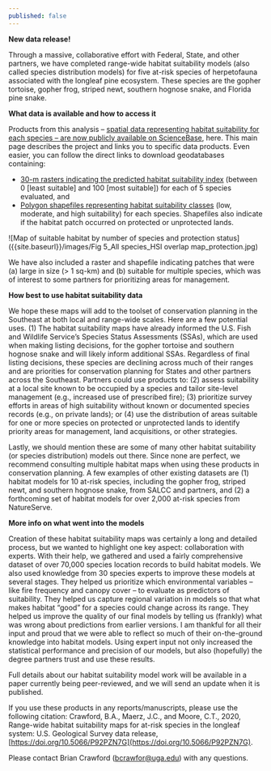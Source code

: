 ```yaml
---
published: false
---
```

**New data release!**

Through a massive, collaborative effort with Federal, State, and other partners, we have completed range-wide habitat suitability models (also called species distribution models) for five at-risk species of herpetofauna associated with the longleaf pine ecosystem. These species are the gopher tortoise, gopher frog, striped newt, southern hognose snake, and Florida pine snake.

**What data is available and how to access it**

Products from this analysis – [spatial data representing habitat suitability for each species – are now publicly available on ScienceBase](https://www.sciencebase.gov/catalog/item/5d0d2d45e4b0941bde52a20d), here. This main page describes the project and links you to specific data products. Even easier, you can follow the direct links to download geodatabases containing:
- [30-m rasters indicating the predicted habitat suitability index](https://www.sciencebase.gov/catalog/item/5d0d4ba0e4b0941bde52a306) (between 0 [least suitable] and 100 [most suitable]) for each of 5 species evaluated, and 
- [Polygon shapefiles representing habitat suitability classes](https://www.sciencebase.gov/catalog/item/5d0d479de4b0941bde52a2ed) (low, moderate, and high suitability) for each species. Shapefiles also indicate if the habitat patch occurred on protected or unprotected lands.

![Map of suitable habitat by number of species and protection status]({{site.baseurl}}/images/Fig 5_All species_HSI overlap map_protection.jpg)

We have also included a raster and shapefile indicating patches that were (a) large in size (> 1 sq-km) and (b) suitable for multiple species, which was of interest to some partners for prioritizing areas for management.

**How best to use habitat suitability data**

We hope these maps will add to the toolset of conservation planning in the Southeast at both local and range-wide scales. Here are a few potential uses. (1) The habitat suitability maps have already informed the U.S. Fish and Wildlife Service’s Species Status Assessments (SSAs), which are used when making listing decisions, for the gopher tortoise and southern hognose snake and will likely inform additional SSAs. Regardless of final listing decisions, these species are declining across much of their ranges and are priorities for conservation planning for States and other partners across the Southeast. Partners could use products to: (2) assess suitability at a local site known to be occupied by a species and tailor site-level management (e.g., increased use of prescribed fire); (3) prioritize survey efforts in areas of high suitability without known or documented species records (e.g., on private lands); or (4) use the distribution of areas suitable for one or more species on protected or unprotected lands to identify priority areas for management, land acquisitions, or other strategies.

Lastly, we should mention these are some of many other habitat suitability (or species distribution) models out there. Since none are perfect, we recommend consulting multiple habitat maps when using these products in conservation planning. A few examples of other existing datasets are (1) habitat models for 10 at-risk species, including the gopher frog, striped newt, and southern hognose snake, from SALCC and partners, and (2) a forthcoming set of habitat models for over 2,000 at-risk species from NatureServe. 

**More info on what went into the models** 

Creation of these habitat suitability maps was certainly a long and detailed process, but we wanted to highlight one key aspect: collaboration with experts. With their help, we gathered and used a fairly comprehensive dataset of over 70,000 species location records to build habitat models. We also used knowledge from 30 species experts to improve these models at several stages. They helped us prioritize which environmental variables – like fire frequency and canopy cover – to evaluate as predictors of suitability. They helped us capture regional variation in models so that what makes habitat “good” for a species could change across its range. They helped us improve the quality of our final models by telling us (frankly) what was wrong about predictions from earlier versions. I am thankful for all their input and proud that we were able to reflect so much of their on-the-ground knowledge into habitat models. Using expert input not only increased the statistical performance and precision of our models, but also (hopefully) the degree partners trust and use these results.

Full details about our habitat suitability model work will be available in a paper currently being peer-reviewed, and we will send an update when it is published.

If you use these products in any reports/manuscripts, please use the following citation: Crawford, B.A., Maerz, J.C., and Moore, C.T., 2020, Range-wide habitat suitability maps for at-risk species in the longleaf system: U.S. Geological Survey data release, [https://doi.org/10.5066/P92PZN7G](https://doi.org/10.5066/P92PZN7G).

Please contact Brian Crawford (bcrawfor@uga.edu) with any questions.
